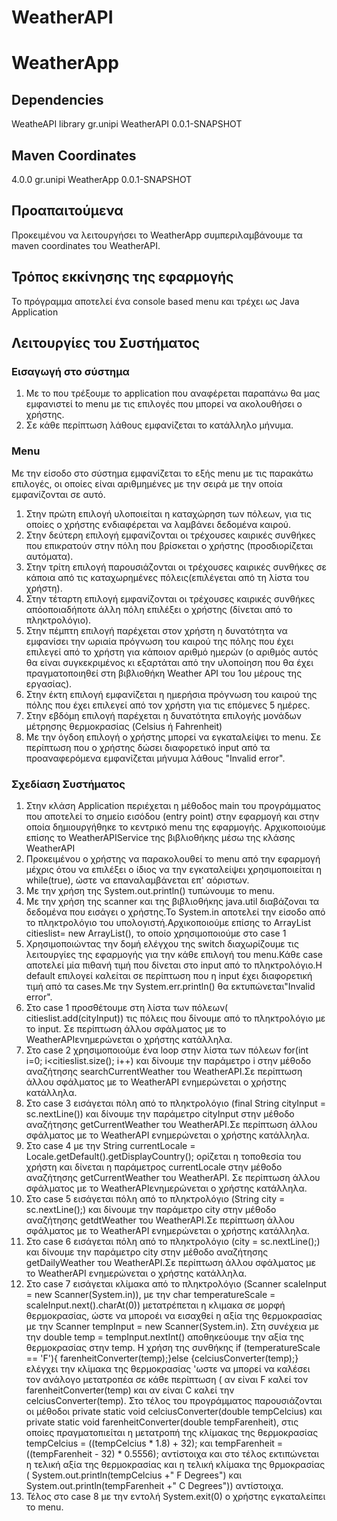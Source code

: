 # WeatherAPI
# WeatherApp
## Dependencies
WeatheAPI library
		<dependency>
			<groupId>gr.unipi</groupId>
			<artifactId>WeatherAPI</artifactId>
			<version>0.0.1-SNAPSHOT</version>
		</dependency>
## Maven Coordinates
  <modelVersion>4.0.0</modelVersion>
  <groupId>gr.unipi</groupId>
  <artifactId>WeatherApp</artifactId>
  <version>0.0.1-SNAPSHOT</version>
## Προαπαιτούμενα
 Προκειμένου να λειτουργήσει το WeatherApp  συμπεριλαμβάνουμε τα maven coordinates του WeatherAPI.
## Τρόπος εκκίνησης της εφαρμογής
 Το πρόγραμμα αποτελεί ένα console based menu και τρέχει ως Java Application
## Λειτουργίες του Συστήματος
### Εισαγωγή στο σύστημα
 1. Με το που τρέξουμε το application που αναφέρεται παραπάνω θα μας εμφανιστεί to menu με τις επιλογές που μπορεί να ακολουθήσει ο χρήστης. 
 2. Σε κάθε περίπτωση λάθους εμφανίζεται το κατάλληλο μήνυμα.
### Menu
 Με την είσοδο στο σύστημα εμφανίζεται το εξής menu με τις παρακάτω επιλογές, οι οποίες είναι αριθμημένες με την σειρά με την οποία εμφανίζονται σε αυτό.
 1. Στην πρώτη επιλογή υλοποιείται η καταχώρηση των πόλεων, για τις οποίες ο χρήστης ενδιαφέρεται να λαμβάνει δεδομένα καιρού.
 2. Στην δεύτερη επιλογή εμφανίζονται οι τρέχουσες καιρικές συνθήκες που επικρατούν στην πόλη που βρίσκεται ο χρήστης (προσδιορίζεται
 αυτόματα).
 3. Στην τρίτη επιλογή παρουσιάζονται οι τρέχουσες καιρικές συνθήκες σε κάποια από τις καταχωρημένες πόλεις(επιλέγεται από τη λίστα του χρήστη). 
 4. Στην τέταρτη επιλογή εμφανίζονται οι τρέχουσες καιρικές συνθήκες απόοποιαδήποτε άλλη πόλη επιλέξει ο χρήστης (δίνεται από το πληκτρολόγιο).
 5. Στην πέμπτη επιλογή παρέχεται στον χρήστη η δυνατότητα να εμφανίσει την ωριαία πρόγνωση του καιρού της πόλης που έχει επιλεγεί από το χρήστη για κάποιον αριθμό ημερών
 (ο αριθμός αυτός θα είναι συγκεκριμένος κι εξαρτάται από την υλοποίηση που θα έχει πραγματοποιηθεί στη βιβλιοθήκη Weather API του 1ου μέρους της εργασίας).
 6. Στην έκτη επιλογή εμφανίζεται η ημερήσια πρόγνωση του καιρού της πόλης που έχει επιλεγεί από τον χρήστη για τις επόμενες 5 ημέρες.
 7. Στην εβδόμη επιλογή παρέχεται η δυνατότητα επιλογής μονάδων μέτρησης θερμοκρασίας (Celsius ή Fahrenheit)
 8. Με την όγδοη επιλογή ο χρήστης μπορεί να εγκαταλείψει το menu.
 Σε περίπτωση που ο χρήστης δώσει διαφορετικό input από τα προαναφερόμενα εμφανίζεται μήνυμα λάθους "Invalid error".
 ### Σχεδίαση Συστήματος
 1. Στην κλάση Application περιέχεται η μέθοδος main του προγράμματος που αποτελεί το σημείο εισόδου (entry point) στην εφαρμογή και στην οποία δημιουργήθηκε το κεντρικό menu της εφαρμογής. Αρχικοποιούμε επίσης το WeatherAPIService της βιβλιοθήκης μέσω της κλάσης WeatherAPI
 2. Προκειμένου ο χρήστης να παρακολουθεί το menu από την εφαρμογή μέχρις ότου να επιλέξει ο  ίδιος να την εγκαταλείψει χρησιμοποιείται η while(true), ώστε να επαναλαμβάνεται επ' αόριστων.
 3. Με την χρήση της System.out.println() τυπώνουμε το menu.
 4. Με την χρήση της scanner και της βιβλιοθήκης java.util διαβάζοναι τα δεδομένα που εισάγει ο χρήστης.Το System.in αποτελεί την είσοδο από το πληκτρολόγιο του υπολογιστή.Αρχικοποιούμε επίσης το ArrayList<String> citieslist= new ArrayList<String>(), το οποίο χρησιμοποιούμε στο case 1
 5. Χρησιμοποιώντας την δομή ελέγχου της switch διαχωρίζουμε τις λειτουργίες της εφαρμογής για την κάθε επιλογή του menu.Κάθε case αποτελεί μία πιθανή τιμή που δίνεται στο input από το πληκτρολόγιο.Η default επιλογεί καλείται σε περίπτωση που η input έχει διαφορετική τιμή από τα cases.Με την System.err.println() θα εκτυπώνεται"Invalid error". 
 6. Στο case 1 προσθέτουμε στη λίστα των πόλεων( citieslist.add(cityInput)) τις πόλεις που δίνουμε από το πληκτρολόγιο με το input. Σε περίπτωση άλλου σφάλματος με το WeatherAPIενημερώνεται ο χρήστης κατάλληλα.
 7. Στο case 2 χρησιμοποιούμε ένα loop στην λίστα των πόλεων for(int i=0; i<citieslist.size(); i++) και δίνουμε την παράμετρο i στην μέθοδο αναζήτησης searchCurrentWeather του WeatherAPI.Σε περίπτωση άλλου σφάλματος με το WeatherAPI ενημερώνεται ο χρήστης κατάλληλα.
 8. Στο case 3 εισάγεται πόλη από το πληκτρολόγιο (final String cityInput = sc.nextLine()) και δίνουμε την παράμετρο cityInput στην μέθοδο αναζήτησης getCurrentWeather του WeatherAPI.Σε περίπτωση άλλου σφάλματος με το WeatherAPI ενημερώνεται ο χρήστης κατάλληλα.
 9. Στο case 4 με την String currentLocale = Locale.getDefault().getDisplayCountry(); ορίζεται η τοποθεσία του χρήστη και δίνεται η παράμετρος currentLocale στην μέθοδο αναζήτησης getCurrentWeather του WeatherAPI. Σε περίπτωση άλλου σφάλματος με το WeatherAPIενημερώνεται ο χρήστης κατάλληλα.
10. Στo case 5 εισάγεται πόλη από το πληκτρολόγιο (String city = sc.nextLine();) και δίνουμε την παράμετρο city στην μέθοδο αναζήτησης getdtWeather του WeatherAPI.Σε περίπτωση άλλου σφάλματος με το WeatherAPI ενημερώνεται ο χρήστης κατάλληλα.
11. Στο case 6 εισάγεται πόλη από το πληκτρολόγιο (city = sc.nextLine();) και δίνουμε την παράμετρο city στην μέθοδο αναζήτησης getDailyWeather του WeatherAPI.Σε περίπτωση άλλου σφάλματος με το WeatherAPI ενημερώνεται ο χρήστης κατάλληλα.
12. Στο case 7 εισάγεται κλίμακα  από το πληκτρολόγιο (Scanner scaleInput = new Scanner(System.in)), με την char temperatureScale = scaleInput.next().charAt(0)) μετατρέπεται η κλιμακα σε μορφή θερμοκρασίας, ώστε να μποροέι να εισαχθεί η αξία της θερμοκρασίας με την Scanner tempInput = new Scanner(System.in). Στη συνέχεια με την double temp = tempInput.nextInt() αποθηκεύουμε την αξία της θερμοκρασίας στην temp. Η χρήση της συνθήκης if (temperatureScale == 'F'){ farenheitConverter(temp);}else {celciusConverter(temp);} ελέγχει την κλίμακα της θερμοκρασίας 'ωστε να μπορεί να καλέσει τον ανάλογο μετατροπέα σε κάθε περίπτωση ( αν είναι F καλεί τον  farenheitConverter(temp) και αν είναι C καλεί την celciusConverter(temp). Στο τέλος του προγράμματος παρουσιάζονται οι μέθοδοι private static void celciusConverter(double tempCelcius) και private static void farenheitConverter(double tempFarenheit), στις οποίες πραγματοπιείται η μετατροπή της κλίμακας της θερμοκρασίας tempCelcius = ((tempCelcius * 1.8) + 32); και tempFarenheit = ((tempFarenheit - 32) * 0.5556); αντίστοιχα και στο τέλος  εκτιπώνεται η τελική αξία της θερμοκρασίας και η  τελική κλίμακα της θρμοκρασίας (  System.out.println(tempCelcius +" F Degrees") και System.out.println(tempFarenheit +" C Degrees")) αντίστοιχα. 
13. Τέλος στο case 8 με την εντολή System.exit(0) ο χρήστης εγκαταλείπει το menu.
